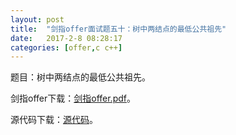 ```yaml
---
layout:	post
title:	"剑指offer面试题五十：树中两结点的最低公共祖先"
date:	2017-2-8 08:28:17
categories:	[offer,c c++]
---
```


题目：树中两结点的最低公共祖先。

剑指offer下载：[剑指offer.pdf](https://raw.githubusercontent.com/cofire/cofire.github.io/master/source/剑指offer.pdf "剑指offer.pdf")。

源代码下载：[源代码](https://raw.githubusercontent.com/cofire/cofire.github.io/master/source/剑指offer源代码.zip "剑指offer源代码")。